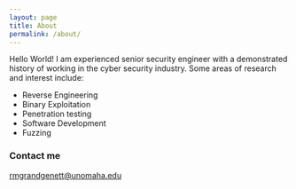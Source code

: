 ```yaml
---
layout: page
title: About
permalink: /about/
---
```


Hello World! I am experienced senior security engineer with a demonstrated history of working in the cyber security industry. Some areas of research and interest include: 
  * Reverse Engineering  
  * Binary Exploitation
  * Penetration testing
  * Software Development
  * Fuzzing
  
### Contact me

[rmgrandgenett@unomaha.edu](mailto:rmgrandgenett@unomaha.edu)

